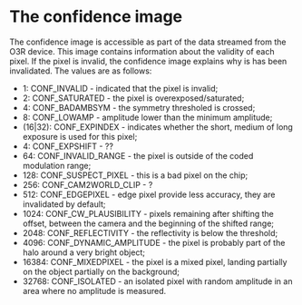 # The confidence image 

The confidence image is accessible as part of the data streamed from the O3R device. This image contains information about the validity of each pixel. If the pixel is invalid, the confidence image explains why is has been invalidated. The values are as follows:

- 1: CONF_INVALID - indicated that the pixel is invalid;
- 2: CONF_SATURATED - the pixel is overexposed/saturated;
- 4: CONF_BADAMBSYM - the symmetry thresholed is crossed;
- 8: CONF_LOWAMP - amplitude lower than the minimum amplitude;
- (16|32): CONF_EXPINDEX - indicates whether the short, medium of long exposure is used for this pixel;
- 4: CONF_EXPSHIFT - ??                         
- 64: CONF_INVALID_RANGE - the pixel is outside of the coded modulation range;
- 128: CONF_SUSPECT_PIXEL - this is a bad pixel on the chip;
- 256: CONF_CAM2WORLD_CLIP - ?
- 512: CONF_EDGEPIXEL - edge pixel provide less accuracy, they are invalidated by default;
- 1024: CONF_CW_PLAUSIBILITY - pixels remaining after shifting the offset, between the camera and the beginning of the shifted range;
- 2048: CONF_REFLECTIVITY - the reflectivity is below the threshold;
- 4096: CONF_DYNAMIC_AMPLITUDE - the pixel is probably part of the halo around a very bright object;
- 16384: CONF_MIXEDPIXEL - the pixel is a mixed pixel, landing partially on the object partially on the background;
- 32768: CONF_ISOLATED - an isolated pixel with random amplitude in an area where no amplitude is measured.